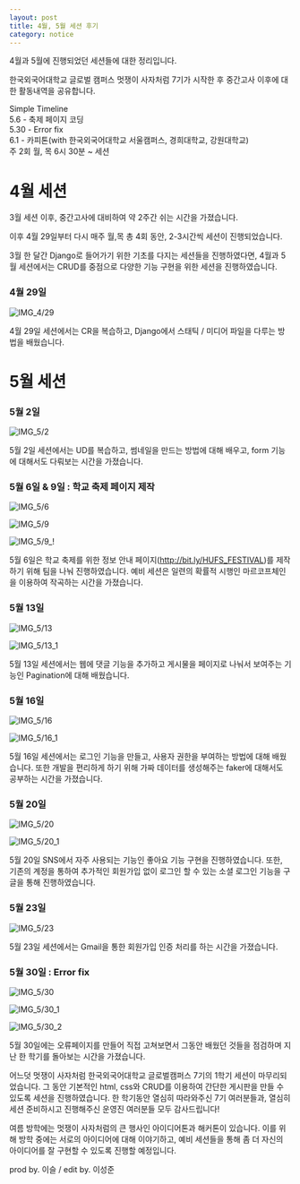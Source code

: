 ```yaml
---
layout: post
title: 4월, 5월 세션 후기
category: notice
---
```

4월과 5월에 진행되었던 세션들에 대한 정리입니다.  

한국외국어대학교 글로벌 캠퍼스 멋쟁이 사자처럼 7기가 시작한 후 중간고사 이후에 대한 활동내역을 공유합니다.  

Simple Timeline  
5.6 - 축제 페이지 코딩  
5.30 - Error fix  
6.1 - 카피톤(with 한국외국어대학교 서울캠퍼스, 경희대학교, 강원대학교)  
주 2회 월, 목 6시 30분 ~ 세션  


# 4월 세션

3월 세션 이후, 중간고사에 대비하여 약 2주간 쉬는 시간을 가졌습니다.  

이후 4월 29일부터 다시 매주 월,목 총 4회 동안, 2-3시간씩 세션이 진행되었습니다.  

3월 한 달간 Django로 들어가기 위한 기초를 다지는 세션들을 진행하였다면, 4월과 5월 세션에서는 CRUD를 중점으로 다양한 기능 구현을 위한 세션을 진행하였습니다.  

### 4월 29일

![IMG_4/29](https://user-images.githubusercontent.com/37537330/59119235-31c68a80-898d-11e9-9bf8-8169c8e90e05.JPG)

4월 29일 세션에서는 CR을 복습하고, Django에서 스태틱 / 미디어 파일을 다루는 방법을 배웠습니다.

# 5월 세션 

### 5월 2일

![IMG_5/2](https://user-images.githubusercontent.com/37537330/59119236-31c68a80-898d-11e9-8554-4c0967723a46.JPG)

5월 2일 세션에서는 UD를 복습하고, 썸네일을 만드는 방법에 대해 배우고, form 기능에 대해서도 다뤄보는 시간을 가졌습니다.

### 5월 6일 & 9일 : 학교 축제 페이지 제작

![IMG_5/6](https://user-images.githubusercontent.com/37537330/59119391-adc0d280-898d-11e9-9ed3-86b4b66a13d6.JPG)

![IMG_5/9](https://user-images.githubusercontent.com/37537330/59119390-adc0d280-898d-11e9-9fc1-f93cd412eed1.JPG)

![IMG_5/9_!](https://user-images.githubusercontent.com/37537330/59119392-adc0d280-898d-11e9-82ef-f62909847836.JPG)

5월 6일은 학교 축제를 위한 정보 안내 페이지(http://bit.ly/HUFS_FESTIVAL)를 제작하기 위해 팀을 나눠 진행하였습니다. 예비 세션은 일련의 확률적 시행인 마르코프체인을 이용하여 작곡하는 시간을 가졌습니다.

### 5월 13일

![IMG_5/13](https://user-images.githubusercontent.com/37537330/59119520-fbd5d600-898d-11e9-9813-8f0aecf2312f.JPG)

![IMG_5/13_1](https://user-images.githubusercontent.com/37537330/59119566-1e67ef00-898e-11e9-9d38-70c19f28a346.JPG)

5월 13일 세션에서는 웹에 댓글 기능을 추가하고 게시물을 페이지로 나눠서 보여주는 기능인 Pagination에 대해 배웠습니다.

### 5월 16일

![IMG_5/16](https://user-images.githubusercontent.com/37537330/59119648-46efe900-898e-11e9-9e1c-80bc9253319d.JPG)

![IMG_5/16_1](https://user-images.githubusercontent.com/37537330/59119674-540cd800-898e-11e9-8c63-3bda77a6e92f.JPG)

5월 16일 세션에서는 로그인 기능을 만들고, 사용자 권한을 부여하는 방법에 대해 배웠습니다. 또한 개발을 편리하게 하기 위해 가짜 데이터를 생성해주는 faker에 대해서도 공부하는 시간을 가졌습니다.

### 5월 20일

![IMG_5/20](https://user-images.githubusercontent.com/37537330/59119782-97674680-898e-11e9-85f1-f685fe2cae11.JPG)

![IMG_5/20_1](https://user-images.githubusercontent.com/37537330/59119783-97674680-898e-11e9-8679-3193006e86fd.JPG)

5월 20일 SNS에서 자주 사용되는 기능인 좋아요 기능 구현을 진행하였습니다. 또한, 기존의 계정을 통하여 추가적인 회원가입 없이 로그인 할 수 있는 소셜 로그인 기능을 구글을 통해 진행하였습니다.

### 5월 23일

![IMG_5/23](https://user-images.githubusercontent.com/37537330/59119813-b7970580-898e-11e9-828e-d4ad8ead3fb2.JPG)

5월 23일 세션에서는 Gmail을 통한 회원가입 인증 처리를 하는 시간을 가졌습니다.

### 5월 30일 : Error fix

![IMG_5/30](https://user-images.githubusercontent.com/37537330/59119876-e44b1d00-898e-11e9-85a1-e6ecc1c21e39.JPG)

![IMG_5/30_1](https://user-images.githubusercontent.com/37537330/59119883-e7460d80-898e-11e9-860c-42524f0e2a4d.JPG)

![IMG_5/30_2](https://user-images.githubusercontent.com/37537330/59119884-e7460d80-898e-11e9-9343-31ac64a8eaf7.JPG)


5월 30일에는 오류페이지를 만들어 직접 고쳐보면서 그동안 배웠던 것들을 점검하며 지난 한 학기를 돌아보는 시간을 가졌습니다.  

어느덧 멋쟁이 사자처럼 한국외국어대학교 글로벌캠퍼스 7기의 1학기 세션이 마무리되었습니다. 그 동안 기본적인 html, css와 CRUD를 이용하여 간단한 게시판을 만들 수 있도록 세션을 진행하였습니다. 한 학기동안 열심히 따라와주신 7기 여러분들과, 열심히 세션 준비하시고 진행해주신 운영진 여러분들 모두 감사드립니다!  

여름 방학에는 멋쟁이 사자처럼의 큰 행사인 아이디어톤과 해커톤이 있습니다. 이를 위해 방학 중에는 서로의 아이디어에 대해 이야기하고, 예비 세션들을 통해 좀 더 자신의 아이디어를 잘 구현할 수 있도록 진행할 예정입니다.

prod by. 이슬 / edit by. 이성준

